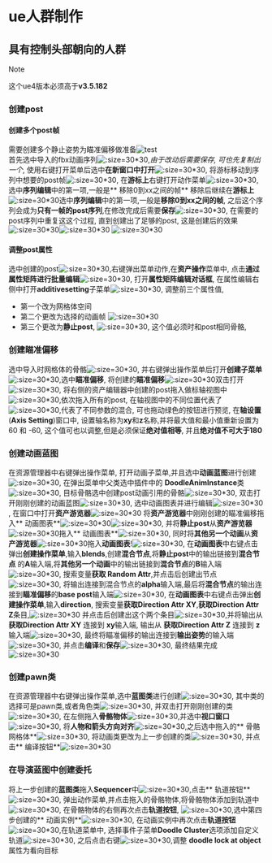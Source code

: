# ue人群制作

## 具有控制头部朝向的人群

> [!NOTE]
> 这个ue4版本必须高于**v3.5.182**

### 创建post

#### 创建多个post帧

需要创建多个静止姿势为瞄准偏移做准备![test](image_/crowd_000.png ':size=30*30')  
首先选中导入的fbx动画序列![](image_/crowd_001.png ':size=30*30'),_由于改动后需要保存, 可也先复制出一个_,
使用右键打开菜单后选中**在新窗口中打开**![](image_/crowd_002.png ':size=30*30'),
将游标移动到序列中想要的post帧![](image_/crowd_004.png ':size=30*30'),
在**游标上**右键打开动作菜单![](image_/crowd_005.png ':size=30*30'),选中**序列编辑**中的第一项,一般是**
移除0到xx之间的帧**
移除后继续在**游标上**![](image_/crowd_007.png ':size=30*30')选中**序列编辑**中的第一项,一般是**移除0到xx之间的帧**,
之后这个序列会成为**只有一帧的post序列**,在修改完成后需要**保存**![](image_/crowd_008.png ':size=30*30'),
在需要的post序列中重复这这个过程, 直到创建出了足够的post,
这是创建后的效果![](image_/crowd_014.png ':size=30*30')![](image_/crowd_017.png ':size=30*30')
![](image_/crowd_019.png ':size=30*30')

#### 调整post属性

选中创建的post![](image_/crowd_027.png ':size=30*30'),右键弹出菜单动作,在**资产操作**菜单中,
点击**通过属性矩阵进行批量编辑**![](image_/crowd_030.png ':size=30*30'),
打开**属性矩阵编辑对话框**, 在属性编辑右侧中打开**additivesetting**子菜单![](image_/crowd_031.png ':size=30*30'),
调整前三个属性值,

- 第一个改为网格体空间
- 第二个更改为选择的动画帧
  ![](image_/crowd_035.png ':size=30*30')
- 第三个更改为**静止post**, ![](image_/crowd_036.png ':size=30*30'),
  这个值必须时和post相同骨骼,

### 创建瞄准偏移

选中导入时网格体的骨骼![](image_/crowd_047.png ':size=30*30'),
并右键弹出操作菜单后打开**创建子菜单**![](image_/crowd_048.png ':size=30*30'),选中**瞄准偏移**,
将创建的**瞄准偏移**![](image_/crowd_049.png ':size=30*30')双击打开![](image_/crowd_050.png ':size=30*30'),
将右侧的资产编辑器中创建的post拖入做标轴视图中![](image_/crowd_052.png ':size=30*30'),依次拖入所有的post,
在轴视图中的不同位置代表了![](image_/img_1.png ':size=30*30'),代表了不同参数的混合, 可也拖动绿色的按钮进行预览,
在**轴设置**(**Axis Setting**)窗口中, 设置轴名称为**xy**和**z**名称,并将最大值和最小值重新设置为 60 和 -60,
这个值可也以调整,但是必须保证**绝对值相等**, 并且**绝对值不可大于180**

### 创建动画蓝图

在资源管理器中右键弹出操作菜单, 打开动画子菜单,并且选中**动画蓝图**进行创建![](image_/crowd_066.png ':size=30*30'),
在弹出菜单中父类选中插件中的 **DoodleAnimInstance**类![](image_/crowd_067.png ':size=30*30'),
目标骨骼选中创建post动画引用的骨骼![](image_/crowd_075.png ':size=30*30'),
双击打开刚刚创建的动画蓝图![](image_/crowd_076.png ':size=30*30'),
选中动画图表并进行编辑![](image_/crowd_084.png ':size=30*30'),
在窗口中打开**资产游览器**![](image_/img.png ':size=30*30')
将**资产游览器**中刚刚创建的瞄准偏移拖入**
动画图表**![](image_/crowd_086.png ':size=30*30')![](image_/crowd_087.png ':size=30*30'),
并将**静止post**从**资产游览器**![](image_/crowd_089.png ':size=30*30')拖入**
动画图表**![](image_/crowd_090.png ':size=30*30'),
同时将**其他另一个动画**从**资产游览器**![](image_/img_6.png ':size=30*30')拖入**动画图表**!![](image_/img_7.png ':size=30*30'),
在**动画图表**中右键点击弹出**创建操作菜单**,输入**blends**,创建**混合节点**,将**静止post**中的输出链接到**混合节点**
的**A**输入端,将**其他另一个动画**中的输出链接到**混合节点**的**B**输入端![](image_/img_8.png ':size=30*30'),
搜索变量**获取 Random Attr**,并点击后创建出节点![](image_/img_9.png ':size=30*30'),
将输出连接到混合节点的**alpha**输入端,最后将**混合节点**的输出连接到**瞄准偏移**的**base post**输入端![](image_/img_10.png ':size=30*30'),
在**动画图表**中右键点击弹出**创建操作菜单**,输入**direction**,
搜索变量**获取Direction Attr XY**,**获取Direction Attr Z**条目,![](image_/crowd_101.png ':size=30*30')
并点击后创建出这个两个条目![](image_/img_12.png ':size=30*30'),并将输出从 **获取Direction Attr XY** 连接到
**xy**输入端, 输出从 **获取Direction Attr Z** 连接到 **z**输入端![](image_/img_11.png ':size=30*30'),
最终将瞄准偏移的输出连接到**输出姿势**的输入端 ![](image_/img_13.png ':size=30*30'),
并点击**编译**和**保存**![](image_/img_2.png ':size=30*30'),
最终结果完成![](image_/img_14.png ':size=30*30')

### 创建pawn类

在资源管理器中右键弹出操作菜单,选中**蓝图类**进行创建![](image_/crowd_125.png ':size=30*30'),
其中类的选择可是pawn类,或者角色类![](image_/crowd_126.png ':size=30*30'),
并双击打开刚刚创建的类![](image_/crowd_128.png ':size=30*30'),
在左侧拖入**骨骼物体**![](image_/crowd_130.png ':size=30*30'),并选中**视口窗口**
![](image_/crowd_131.png ':size=30*30'),
将**人物和箭头方向对齐**![](image_/crowd_132.png ':size=30*30'),之后选中拖入的**
骨骼网格体**![](image_/crowd_130.png ':size=30*30'),
将动画类更改为上一步创建的类![](image_/crowd_136.png ':size=30*30'), 并点击**
编译按钮**![](image_/crowd_141.png ':size=30*30')

### 在导演蓝图中创建委托

将上一步创建的**蓝图类**拖入**Sequencer**中![](image_/crowd_148.png ':size=30*30'),点击**
轨道按钮**![](image_/crowd_149.png ':size=30*30'),
弹出动作菜单,并点击拖入的骨骼物体,将骨骼物体添加到轨道中![](image_/crowd_150.png ':size=30*30'),
在骨骼物体的右侧再次点击**轨道按钮**, ![](image_/crowd_151.png ':size=30*30'),选中第四步创建的**
动画实例**![](image_/crowd_153.png ':size=30*30'),
在动画实例中再次点击**轨道按钮**![](image_/crowd_154.png ':size=30*30'),在轨道菜单中,
选择事件子菜单**Doodle Cluster**选项添加自定义轨道![](image_/img_4.png ':size=30*30'),
之后点击右键![](image_/img_5.png ':size=30*30'),调整 **doodle lock at object** 属性为看向目标



